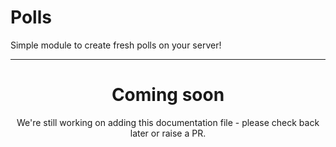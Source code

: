 # Polls

Simple module to create fresh polls on your server!

---

<center><h1>Coming soon</h1></center>
<center>We're still working on adding this documentation file - please check back later or raise a PR.</center>